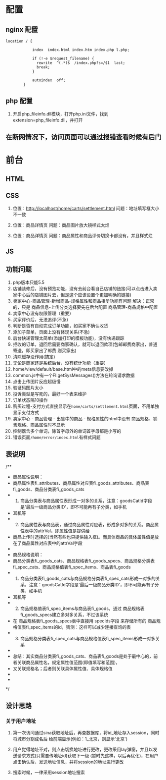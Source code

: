 ﻿# 配置

## nginx 配置
```
location / {
            
            index  index.html index.htm index.php l.php;
            
            if (!-e $request_filename) {
              rewrite  ^(.*)$  /index.php?s=/$1  last;
              break;
            }
            
            autoindex  off;
        }
```

## php 配置

1. 开启php_fileinfo.dll模块，打开php.ini文件，找到extension=php_fileinfo.dll，并打开

## 在断网情况下，访问页面可以通过报错查看时候有后门


# 前台

## HTML
## CSS

1. 位置：<http://localhost/home/carts/settlement.html>
问题：地址填写框大小不一致

2. 位置：商品详情页
问题：商品图片放大镜样式太烂

3. 位置：商品详情页
问题：商品属性和商品评价切换卡都没有，并且样式烂


## JS

## 功能问题

1. php版本只能5.5
3. 店铺装修后，没有预览功能，没有去前台看自己店铺的链接(可以点击进入卖家中心后的店铺图片去，但是这个应该设置个更加明确的链接)
4. 卖家中心-商品管理-新增商品-规格属性和商品相册功能有问题
解决：正常的，只是 商品信息-上传分类选择要先在后台配置 商品管理-商品规格中配置
5. 卖家中心没有权限管理（重要）
7. 买家评价后，无法追评(不急)
8. 判断是否有自动完成订单功能，如买家不确认收货
9. 添加子菜单，页面上没有体现关系(不急)
10. 后台快递管理太简单(添加打印的模板功能)，没有快递跟踪
11. 拒收的订单，退回后需要商家确认，就可以退回款项(包邮邮费商家出，普通寄送，即买家出了邮费
则买家出)
12. 清除缓存没作用(搞定)
13. 无论是商家还是系统后台，没有统计功能（重要）
14. home/view/default/base.html中的meta信息要改掉
15. common.js中有一个FI.getSysMessages()方法在轮询请求数据
16. 点击上传图片反应超级慢
17. 验证码图片太小
18. 投诉类型是写死的，最好一个表来维护
19. 订单状态隔10操作
20. 购买过程-支付方式直接显示在`home/carts/settlement.html`页面，不用单独显示支付方式
21. 卖家中心 - 商品管理 - 出售中的商品 - 规格属性的html中没有 商品规格、销售规格、商品属性时不显示
22. 控制器含多个单词，除首字母外的单词首字母都是小写的
23. 错误页面`/home/error/index.html`有样式问题


## 表说明

/**
 * 商品属性说明：
 * 商品属性表fi_attributes、商品属性对应表fi_goods_attributes、商品表fi_goods、商品分类表fi_goods_cats
 * 1. 商品分类表与商品属性表形成一对多的关系，注意：goodsCatId字段是'最后一级商品分类ID'，即不可能再有子分类，如手机
 * 耳机等
 * 2. 商品属性表与商品表，通过商品属性对应表，形成多对多的关系。商品属性表中的attrVal，即属性值是提供给
 * 商品上传时选择的(当然有些也只提供输入框)。而具体商品的具体属性值是放在了商品属性对应表中的attrVal字段
 *
 * 商品规格说明：
 * 商品分类表fi_goods_cats、商品规格表fi_goods_specs、商品规格分类表fi_spec_cats、商品规格值表fi_spec_items、商品表fi_goods
 * 1. 商品分类表fi_goods_cats与商品规格分类表fi_spec_cats形成一对多的关系，注意：goodsCatId字段是'最后一级商品分类ID'，即不可能再有子分类，如手机
 * 耳机等
 * 2. 商品规格值表fi_spec_items与商品表fi_goods，通过 商品规格表fi_goods_specs建立多对多关系，不过该系统
 * 在 商品规格表fi_goods_specs表中直接用 specIds字段 来存储所有的 商品规格值表fi_spec_items的id，猜测：这样可以减少连接查询的表
 * 3. 商品规格分类表fi_spec_cats与商品规格值表fi_spec_items形成一对多关系
 *
 * 总结：其实商品分类表fi_goods_cats、商品表fi_goods是处于最中心的，前者关联商品属性名，规定属性值范围(即值填写和范围)，
 * 又关联规格名；后者则关联具体属性值、具体规格值
 * 
 * 
 */

## 设计思路

### 关于用户地址

1. 第一次访问通过sina获取地址后，再查数据库，将id_地址存入session，同时将城市分割成名后
给前端显示(例如：1_北京，则显示'北京')

2. 用户觉得地址不对，则点击切换地址进行更改，更改采用lay弹窗，并且以发送请求方式(只需要传地址id)获取下一级
(暂时先这样，以后再优化)，在用户点击确认后，发送地址信息，并将session的地址进行更改

3. 搜索时候，一律采用session地址搜索